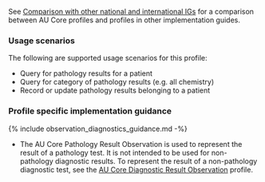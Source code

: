 See [Comparison with other national and international IGs](comparison.html) for a comparison between AU Core profiles and profiles in other implementation guides.

### Usage scenarios

The following are supported usage scenarios for this profile:

- Query for pathology results for a patient
- Query for category of pathology results (e.g. all chemistry)
- Record or update pathology results belonging to a patient


### Profile specific implementation guidance
{% include observation_diagnostics_guidance.md -%}
- The AU Core Pathology Result Observation is used to represent the result of a pathology test. It is not intended to be used for non-pathology diagnostic results. To represent the result of a non-pathology diagnostic test, see the [AU Core Diagnostic Result Observation](StructureDefinition-au-core-diagnosticresult.html) profile.